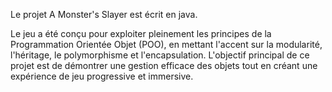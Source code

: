 Le projet A Monster's Slayer est écrit en java. 

Le jeu a été conçu pour exploiter pleinement les principes de la Programmation Orientée Objet (POO), 
en mettant l'accent sur la modularité, l'héritage, le polymorphisme et l'encapsulation. 
L'objectif principal de ce projet est de démontrer une gestion efficace des objets tout en créant une expérience de jeu progressive et immersive.

